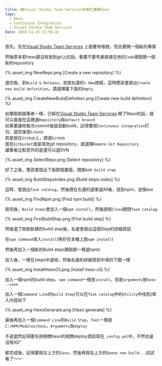 ```yaml
---
title: 讓Visual Studio Team Services來幫忙建置hexo
tags:
  - hexo
  - Continuous Integration
  - Visual Studio Team Services
date: 2016-11-26 21:56:42
---
```



首先，先在[Visual Studio Team Services](https://azure.microsoft.com/zh-tw/services/visual-studio-team-services/)
上面要有帳號，而且要開一個新的專案

然後原本若hexo還沒有放到git上的話，看要不要考慮直接在他的`Code`裡面開一個新的repository

{% asset_img NewRepo.png [Create a new repository] %}

選完後，到`Build & Release`，並按右邊的`+ New`按鈕，這時應該會跳出`Create new build definition`，請選擇最下面的`Empty`

{% asset_img CreateNewBuildDefinition.png [Create new build definition] %}

如果剛剛跟筆者一樣，已經在[Visual Studio Team Services](https://azure.microsoft.com/zh-tw/services/visual-studio-team-services/)
開了Repo的話，就可以直接在這裡選`Repository`與`Default branch`  
如果要讓他每次commit後就自動build，記得要把`Continuous integration`打勾，選完後按`Create`  
若是放在`GitHub`上，請選`GitHub`  
放在`bitbucket`或是其他git repository，就選擇`Remote Git Repository`  
讓筆者比較意外的是還可以選SVN

{% asset_img SelectRepo.png [Select repository] %}

好了之後，應該會跳出下面那個畫面，請按`Add build step`

{% asset_img BuildStepsIndex.png [Build steps index] %}

這時，會跳出`Task catalog`，然後請在左邊的選單選All後，找到npm，並按`Add`

{% asset_img FindNpm.png [Find npm build] %}

按完後，`Build Steps`會加入一個`npm install`，然後請按`Close`關閉`Task catalog`

{% asset_img FirstBuildStep.png [First build step] %}

然後選了剛剛新建的build step後，右邊會跳出這個Step的詳細資訊

在`npm command`填入`install`(等於在本機上跑`npm install`)

然後再加入一個新的Build step(跟剛剛一樣選npm)

加入後，一樣在steps中選他，然後右邊的詳細資訊中填的下圖一樣

{% asset_img InstallHexoCli.png [Install hexo-cli] %}

加入一個npm的build step，`npm command`一樣放`install`，但是`arguments`放`hexo --save`

加入一個`Command Line`的`Build Step`(可以在`Task catalog`中的`Utility`中找到)填入內容如下

{% asset_img HexoGenerate.png [Hexo generate] %}

最後再加入一個`Command Line`的`Build Step`，`Tool`一樣是`C:/NPM/Modules/hexo`，`Arguments`為`deploy`

不過當然記得要先把相關hexo的相關deploy資訊寫在`_config.yml`中，不然也是沒用XD"

都完成後，記得要按左上方的`Save`，然後再按右上方的`Queue new build...`試試看了～～